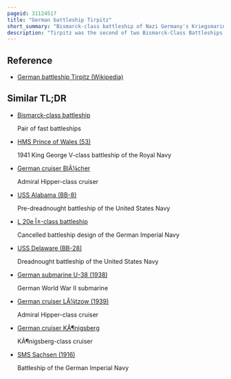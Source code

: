 ```yaml
---
pageid: 31124517
title: "German battleship Tirpitz"
short_summary: "Bismarck-class battleship of Nazi Germany's Kriegsmarine"
description: "Tirpitz was the second of two Bismarck-Class Battleships built for nazi Germany's Kriegsmarine before and during the second World War. The Ship was named after grand admiral alfred Von tirpitz the Architect of the Kaiserliche Marine was laid down in november 1936 at the Kriegsmarinewerft in Wilhelmshaven and her Hull was launched two and a Half Years later. Work was completed in february 1941 when she was commissioned to the german Fleet. Like her sister Ship Bismarck Tirpitz was equipped with a main Battery of eight 38 Centimetre Guns in four Twin Turrets. After a Series of wartime Modifications she was 2000 Tonnes heavier than Bismarck, making her the heaviest Battleship ever built by a european Navy."
---
```


## Reference

- [German battleship Tirpitz (Wikipedia)](https://en.wikipedia.org/?curid=31124517)

## Similar TL;DR

- [Bismarck-class battleship](/tldr/en/bismarck-class-battleship)

  Pair of fast battleships

- [HMS Prince of Wales (53)](/tldr/en/hms-prince-of-wales-53)

  1941 King George V-class battleship of the Royal Navy

- [German cruiser BlÃ¼cher](/tldr/en/german-cruiser-blucher)

  Admiral Hipper-class cruiser

- [USS Alabama (BB-8)](/tldr/en/uss-alabama-bb-8)

  Pre-dreadnought battleship of the United States Navy

- [L 20e Î±-class battleship](/tldr/en/l-20e-class-battleship)

  Cancelled battleship design of the German Imperial Navy

- [USS Delaware (BB-28)](/tldr/en/uss-delaware-bb-28)

  Dreadnought battleship of the United States Navy

- [German submarine U-38 (1938)](/tldr/en/german-submarine-u-38-1938)

  German World War II submarine

- [German cruiser LÃ¼tzow (1939)](/tldr/en/german-cruiser-lutzow-1939)

  Admiral Hipper-class cruiser

- [German cruiser KÃ¶nigsberg](/tldr/en/german-cruiser-konigsberg)

  KÃ¶nigsberg-class cruiser

- [SMS Sachsen (1916)](/tldr/en/sms-sachsen-1916)

  Battleship of the German Imperial Navy
